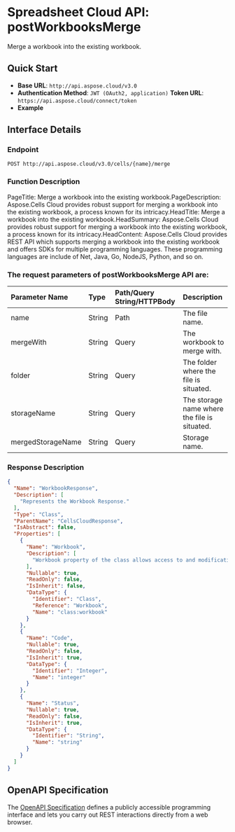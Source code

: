 # **Spreadsheet Cloud API: postWorkbooksMerge**

Merge a workbook into the existing workbook. 

## **Quick Start**

- **Base URL**: `http://api.aspose.cloud/v3.0`
- **Authentication Method**: `JWT (OAuth2, application)`  **Token URL**: `https://api.aspose.cloud/connect/token`
- **Example** 
<script src="https://gist.github.com/aspose-cells-cloud-gists/8a5b324fdf3e574dbd747c1a1e24b05d.js?file=Example30_PostWorkbooksMerge.cs"></script>

## **Interface Details**

### **Endpoint** 

```
POST http://api.aspose.cloud/v3.0/cells/{name}/merge
```

### **Function Description**
PageTitle: Merge a workbook into the existing workbook.PageDescription: Aspose.Cells Cloud provides robust support for merging a workbook into the existing workbook, a process known for its intricacy.HeadTitle:  Merge a workbook into the existing workbook.HeadSummary: Aspose.Cells Cloud provides robust support for merging a workbook into the existing workbook, a process known for its intricacy.HeadContent: Aspose.Cells Cloud provides REST API which supports merging a workbook into the existing workbook and offers SDKs for multiple programming languages. These programming languages are include of Net, Java, Go, NodeJS, Python, and so on.

### The request parameters of **postWorkbooksMerge** API are: 

| Parameter Name | Type | Path/Query String/HTTPBody | Description | 
| :- | :- | :- |:- | 
|name|String|Path|The file name.|
|mergeWith|String|Query|The workbook to merge with.|
|folder|String|Query|The folder where the file is situated.|
|storageName|String|Query|The storage name where the file is situated.|
|mergedStorageName|String|Query|Storage name.|


### **Response Description**
```json
{
  "Name": "WorkbookResponse",
  "Description": [
    "Represents the Workbook Response."
  ],
  "Type": "Class",
  "ParentName": "CellsCloudResponse",
  "IsAbstract": false,
  "Properties": [
    {
      "Name": "Workbook",
      "Description": [
        "Workbook property of the class allows access to and modification of a Workbook object."
      ],
      "Nullable": true,
      "ReadOnly": false,
      "IsInherit": false,
      "DataType": {
        "Identifier": "Class",
        "Reference": "Workbook",
        "Name": "class:workbook"
      }
    },
    {
      "Name": "Code",
      "Nullable": true,
      "ReadOnly": false,
      "IsInherit": true,
      "DataType": {
        "Identifier": "Integer",
        "Name": "integer"
      }
    },
    {
      "Name": "Status",
      "Nullable": true,
      "ReadOnly": false,
      "IsInherit": true,
      "DataType": {
        "Identifier": "String",
        "Name": "string"
      }
    }
  ]
}
```

## OpenAPI Specification

The [OpenAPI Specification](https://reference.aspose.cloud/cells/#/WorkbookController/PostWorkbooksMerge) defines a publicly accessible programming interface and lets you carry out REST interactions directly from a web browser.

